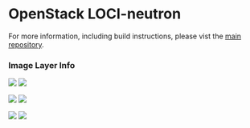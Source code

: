 # OpenStack LOCI-neutron

For more information, including build instructions, please vist the [main repository](https://github.com/openstack/loci).

### Image Layer Info
[![](https://images.microbadger.com/badges/version/yaodu/neutron:latest.svg)](https://microbadger.com/images/yaodu/neutron:latest "yaodu/neutron:latest") [![](https://images.microbadger.com/badges/image/yaodu/neutron:latest.svg)](https://microbadger.com/images/yaodu/neutron:latest "yaodu/neutron:latest")

[![](https://images.microbadger.com/badges/version/yaodu/neutron:ubuntu.svg)](https://microbadger.com/images/yaodu/neutron:ubuntu "yaodu/neutron:ubuntu") [![](https://images.microbadger.com/badges/image/yaodu/neutron:ubuntu.svg)](https://microbadger.com/images/yaodu/neutron:ubuntu "yaodu/neutron:ubuntu")

[![](https://images.microbadger.com/badges/version/yaodu/neutron:centos.svg)](https://microbadger.com/images/yaodu/neutron:centos "yaodu/neutron:centos") [![](https://images.microbadger.com/badges/image/yaodu/neutron:centos.svg)](https://microbadger.com/images/yaodu/neutron:centos "yaodu/neutron:centos")

